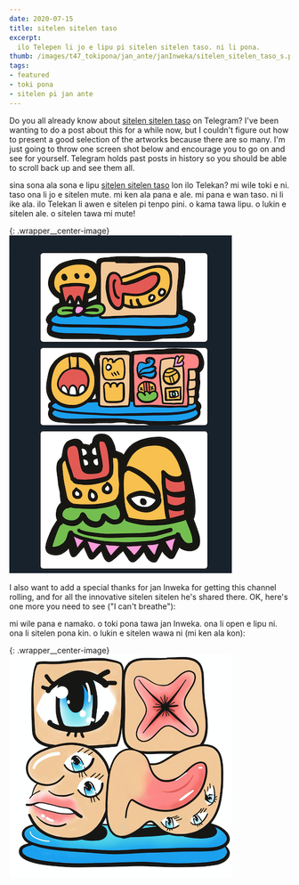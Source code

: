 ```yaml
---
date: 2020-07-15
title: sitelen sitelen taso
excerpt:
  ilo Telepen li jo e lipu pi sitelen sitelen taso. ni li pona.
thumb: /images/t47_tokipona/jan_ante/janInweka/sitelen_sitelen_taso_s.png
tags:
- featured
- toki pona
- sitelen pi jan ante
---
```


Do you all already know about [sitelen sitelen taso](https://t.me/sitelensitelentaso) on Telegram? I've been wanting to do a post about this for a while now, but I couldn't figure out how to present a good selection of the artworks because there are so many. I'm just going to throw one screen shot below and encourage you to go on and see for yourself.  Telegram holds past posts in history so you should be able to scroll back up and see them all.

sina sona ala sona e lipu [sitelen sitelen taso](https://t.me/sitelensitelentaso) lon ilo Telekan? mi wile toki e ni. taso ona li jo e sitelen mute. mi ken ala pana e ale. mi pana e wan taso. ni li ike ala. ilo Telekan li awen e sitelen pi tenpo pini. o kama tawa lipu. o lukin e sitelen ale. o sitelen tawa mi mute!

{: .wrapper__center-image}
![mi toki ala kon](/images/t47_tokipona/jan_ante/janInweka/sitelen_sitelen_taso_l.png)

I also want to add a special thanks for jan Inweka for getting this channel rolling, and for all the innovative sitelen sitelen he's shared there. OK, here's one more you need to see ("I can't breathe"):

mi wile pana e namako. o toki pona tawa jan Inweka. ona li open e lipu ni. ona li sitelen pona kin. o lukin e sitelen wawa ni (mi ken ala kon):

{: .wrapper__center-image}
![mi ken ala kon](/images/t47_tokipona/jan_ante/janInweka/mi_ken_ala_kon_l.png)
